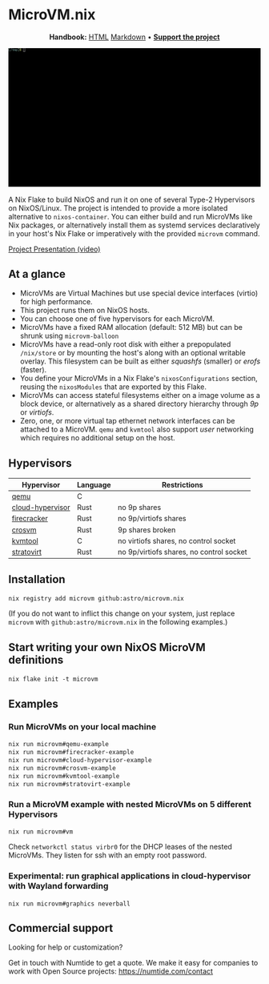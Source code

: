 # MicroVM.nix

<p align="center">
  <strong>Handbook:</strong>
  <a href="https://astro.github.io/microvm.nix/">HTML</a>
  <a href="doc/src/SUMMARY.md">Markdown</a>
  •
  <strong><a href="https://github.com/sponsors/astro">Support the project</a></strong>
</p>
<p align="center">
  <img src="doc/src/demo.gif" alt="Demo GIF">
</p>

A Nix Flake to build NixOS and run it on one of several Type-2
Hypervisors on NixOS/Linux. The project is intended to provide a more
isolated alternative to `nixos-container`. You can either build and
run MicroVMs like Nix packages, or alternatively install them as
systemd services declaratively in your host's Nix Flake or
imperatively with the provided `microvm` command.

[Project Presentation (video)](https://media.ccc.de/v/nixcon-2023-34861-microvm-nix)

## At a glance

- MicroVMs are Virtual Machines but use special device interfaces
  (virtio) for high performance.
- This project runs them on NixOS hosts.
- You can choose one of five hypervisors for each MicroVM.
- MicroVMs have a fixed RAM allocation (default: 512 MB) but can be
  shrunk using `microvm-balloon`
- MicroVMs have a read-only root disk with either a prepopulated
  `/nix/store` or by mounting the host's along with an optional
  writable overlay. This filesystem can be built as either *squashfs*
  (smaller) or *erofs* (faster).
- You define your MicroVMs in a Nix Flake's `nixosConfigurations`
  section, reusing the `nixosModules` that are exported by this Flake.
- MicroVMs can access stateful filesystems either on a image volume as
  a block device, or alternatively as a shared directory hierarchy
  through *9p* or *virtiofs*.
- Zero, one, or more virtual tap ethernet network interfaces can be
  attached to a MicroVM. `qemu` and `kvmtool` also support *user*
  networking which requires no additional setup on the host.

## Hypervisors

| Hypervisor                                                              | Language | Restrictions                             |
|-------------------------------------------------------------------------|----------|------------------------------------------|
| [qemu](https://www.qemu.org/)                                           | C        |                                          |
| [cloud-hypervisor](https://www.cloudhypervisor.org/)                    | Rust     | no 9p shares                             |
| [firecracker](https://firecracker-microvm.github.io/)                   | Rust     | no 9p/virtiofs shares                    |
| [crosvm](https://chromium.googlesource.com/chromiumos/platform/crosvm/) | Rust     | 9p shares broken                         |
| [kvmtool](https://github.com/kvmtool/kvmtool)                           | C        | no virtiofs shares, no control socket    |
| [stratovirt](https://github.com/openeuler-mirror/stratovirt)            | Rust     | no 9p/virtiofs shares, no control socket |


## Installation

```shell
nix registry add microvm github:astro/microvm.nix
```

(If you do not want to inflict this change on your system, just
replace `microvm` with `github:astro/microvm.nix` in the following
examples.)

## Start writing your own NixOS MicroVM definitions

```shell
nix flake init -t microvm
```

## Examples

### Run MicroVMs on your local machine

```shell
nix run microvm#qemu-example
nix run microvm#firecracker-example
nix run microvm#cloud-hypervisor-example
nix run microvm#crosvm-example
nix run microvm#kvmtool-example
nix run microvm#stratovirt-example
```

### Run a MicroVM example with nested MicroVMs on 5 different Hypervisors

```shell
nix run microvm#vm
```

Check `networkctl status virbr0` for the DHCP leases of the nested
MicroVMs. They listen for ssh with an empty root password.

### Experimental: run graphical applications in cloud-hypervisor with Wayland forwarding

```shell
nix run microvm#graphics neverball
```

## Commercial support

Looking for help or customization?

Get in touch with Numtide to get a quote. We make it easy for companies to
work with Open Source projects: <https://numtide.com/contact>
